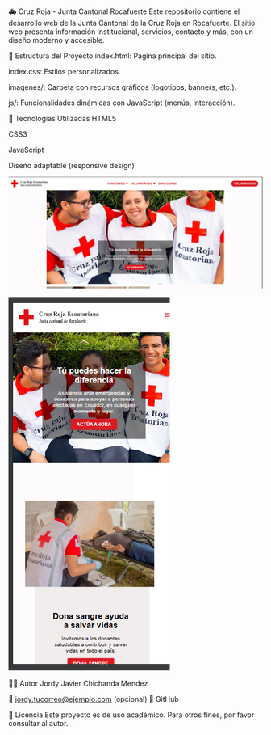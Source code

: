 🚑 Cruz Roja - Junta Cantonal Rocafuerte
Este repositorio contiene el desarrollo web de la Junta Cantonal de la Cruz Roja en Rocafuerte. El sitio web presenta información institucional, servicios, contacto y más, con un diseño moderno y accesible.

📁 Estructura del Proyecto
index.html: Página principal del sitio.

index.css: Estilos personalizados.

imagenes/: Carpeta con recursos gráficos (logotipos, banners, etc.).

js/: Funcionalidades dinámicas con JavaScript (menús, interacción).

🚀 Tecnologías Utilizadas
HTML5

CSS3

JavaScript

Diseño adaptable (responsive design)

![alt text](image.png)

![alt text](image-1.png)

👨‍💻 Autor
Jordy Javier Chichanda Mendez

📧 jordy.tucorreo@ejemplo.com (opcional)
🔗 GitHub

📄 Licencia
Este proyecto es de uso académico. Para otros fines, por favor consultar al autor.
